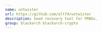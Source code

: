 ```yaml
---
name: untwister
url: https://github.com/altf4/untwister
description: Seed recovery tool for PRNGs.
group: blackarch blackarch-crypto
---
```

